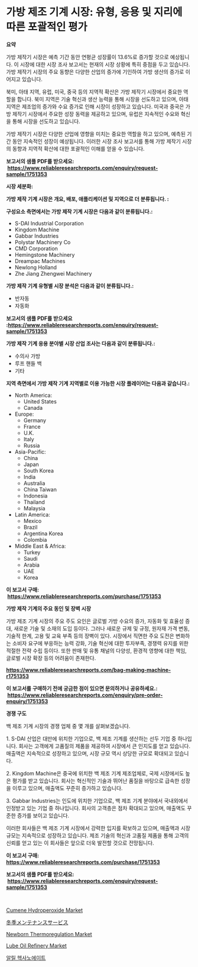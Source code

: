 <p><h1>가방 제조 기계 시장: 유형, 응용 및 지리에 따른 포괄적인 평가</h1></p><p><strong>요약</strong></p>
<p><p>가방 제작기 시장은 예측 기간 동안 연평균 성장률이 13.6%로 증가할 것으로 예상됩니다. 이 시장에 대한 시장 조사 보고서는 현재의 시장 상황에 특히 중점을 두고 있습니다. 가방 제작기 시장의 주요 동향은 다양한 산업의 증가에 기인하여 가방 생산의 증가로 이어지고 있습니다.</p><p>북미, 아태 지역, 유럽, 미국, 중국 등의 지역적 확산은 가방 제작기 시장에서 중요한 역할을 합니다. 북미 지역은 기술 혁신과 생산 능력을 통해 시장을 선도하고 있으며, 아태 지역은 제조업의 증가와 수요 증가로 인해 시장이 성장하고 있습니다. 미국과 중국은 가방 제작기 시장에서 주요한 성장 동력을 제공하고 있으며, 유럽은 지속적인 수요와 혁신을 통해 시장을 선도하고 있습니다.</p><p>가방 제작기 시장은 다양한 산업에 영향을 미치는 중요한 역할을 하고 있으며, 예측된 기간 동안 지속적인 성장이 예상됩니다. 이러한 시장 조사 보고서를 통해 가방 제작기 시장의 동향과 지역적 확산에 대한 포괄적인 이해를 얻을 수 있습니다.</p></p>
<p><strong>보고서의 샘플 PDF를 받으세요: &nbsp;<a href="https://www.reliableresearchreports.com/enquiry/request-sample/1751353">https://www.reliableresearchreports.com/enquiry/request-sample/1751353</a></strong></p>
<p><strong>시장 세분화:</strong></p>
<p><strong> 가방 제작 기계 시장은 개요, 배포, 애플리케이션 및 지역으로 더 분류됩니다. :</strong></p>
<p><strong>구성요소 측면에서는 가방 제작 기계 시장은 다음과 같이 분류됩니다.:</strong></p>
<p><ul><li>S-DAI Industrial Corporation</li><li>Kingdom Machine</li><li>Gabbar Industries</li><li>Polystar Machinery Co</li><li>CMD Corporation</li><li>Hemingstone Machinery</li><li>Dreampac Machines</li><li>Newlong Holland</li><li>Zhe Jiang Zhengwei Machinery</li></ul></p>
<p><strong> 가방 제작 기계 유형별 시장 분석은 다음과 같이 분류됩니다.:</strong></p>
<p><ul><li>반자동</li><li>자동화</li></ul></p>
<p><strong>보고서의 샘플 PDF를 받으세요 :<a href="https://www.reliableresearchreports.com/enquiry/request-sample/1751353">https://www.reliableresearchreports.com/enquiry/request-sample/1751353</a></strong></p>
<p><strong> 가방 제작 기계 응용 분야별 시장 산업 조사는 다음과 같이 분류됩니다.:</strong></p>
<p><ul><li>수의사 가방</li><li>루프 핸들 백</li><li>기타</li></ul></p>
<p><strong>지역 측면에서 가방 제작 기계 지역별로 이용 가능한 시장 플레이어는 다음과 같습니다.:</strong></p>
<p><ul>
    <li>
        North America:
        <ul>
            <li>United States</li>
            <li>Canada</li>
        </ul>
    </li>
    <li>
        Europe:
        <ul>
            <li>Germany</li>
            <li>France</li>
            <li>U.K.</li>
            <li>Italy</li>
            <li>Russia</li>
        </ul>
    </li>
    <li>
        Asia-Pacific:
        <ul>
            <li>China</li>
            <li>Japan</li>
            <li>South Korea</li>
            <li>India</li>
            <li>Australia</li>
            <li>China Taiwan</li>
            <li>Indonesia</li>
            <li>Thailand</li>
            <li>Malaysia</li>
        </ul>
    </li>
    <li>
        Latin America:
        <ul>
            <li>Mexico</li>
            <li>Brazil</li>
            <li>Argentina Korea</li>
            <li>Colombia</li>
        </ul>
    </li>
    <li>
        Middle East & Africa:
        <ul>
            <li>Turkey</li>
            <li>Saudi</li>
            <li>Arabia</li>
            <li>UAE</li>
            <li>Korea</li>
        </ul>
    </li>
    </ul></p>
<p><strong>이 보고서 구매: &nbsp;<a href="https://www.reliableresearchreports.com/purchase/1751353">https://www.reliableresearchreports.com/purchase/1751353</a></strong></p>
<p><strong>가방 제작 기계의 주요 동인 및 장벽 시장</strong></p>
<p><p>가방 제조 기계 시장의 주요 주도 요인은 글로벌 가방 수요의 증가, 자동화 및 효율성 증대, 새로운 기술 및 소재의 도입 등이다. 그러나 새로운 규제 및 규정, 원자재 가격 변동, 기술적 한계, 고용 및 교육 부족 등의 장벽이 있다. 시장에서 직면한 주요 도전은 변화하는 소비자 요구에 부응하는 능력 강화, 기술 혁신에 대한 투자부족, 경쟁력 유지를 위한 적절한 전략 수립 등이다. 또한 판매 및 유통 채널의 다양성, 환경적 영향에 대한 책임, 글로벌 시장 확장 등의 어려움이 존재한다.</p></p>
<p><strong><a href="https://www.reliableresearchreports.com/bag-making-machine-r1751353">https://www.reliableresearchreports.com/bag-making-machine-r1751353</a></strong></p>
<p><strong>이 보고서를 구매하기 전에 궁금한 점이 있으면 문의하거나 공유하세요.: &nbsp;<a href="https://www.reliableresearchreports.com/enquiry/pre-order-enquiry/1751353">https://www.reliableresearchreports.com/enquiry/pre-order-enquiry/1751353</a></strong></p>
<p><strong>경쟁 구도</strong></p>
<p><p>백 제조 기계 시장의 경쟁 업체 중 몇 개를 살펴보겠습니다. </p><p>1. S-DAI 산업은 대만에 위치한 기업으로, 백 제조 기계를 생산하는 선두 기업 중 하나입니다. 회사는 고객에게 고품질의 제품을 제공하여 시장에서 큰 인지도를 얻고 있습니다. 매출액은 지속적으로 성장하고 있으며, 시장 규모 역시 상당한 규모로 확대되고 있습니다.</p><p>2. Kingdom Machine은 중국에 위치한 백 제조 기계 제조업체로, 국제 시장에서도 높은 평가를 받고 있습니다. 회사는 혁신적인 기술과 뛰어난 품질을 바탕으로 급속한 성장을 이루고 있으며, 매출액도 꾸준히 증가하고 있습니다.</p><p>3. Gabbar Industries는 인도에 위치한 기업으로, 백 제조 기계 분야에서 국내외에서 인정받고 있는 기업 중 하나입니다. 회사의 고객층은 점차 확대되고 있으며, 매출액도 꾸준한 증가를 보이고 있습니다.</p><p>이러한 회사들은 백 제조 기계 시장에서 강력한 입지를 확보하고 있으며, 매출액과 시장 규모는 지속적으로 성장하고 있습니다. 제조 기술의 혁신과 고품질 제품을 통해 고객의 신뢰를 얻고 있는 이 회사들은 앞으로 더욱 발전할 것으로 전망됩니다.</p></p>
<p><strong>이 보고서 구매: &nbsp; <a href="https://www.reliableresearchreports.com/purchase/1751353">https://www.reliableresearchreports.com/purchase/1751353</a></strong></p>
<p><strong>보고서의 샘플 PDF를 받으세요: &nbsp;<a href="https://www.reliableresearchreports.com/enquiry/request-sample/1751353">https://www.reliableresearchreports.com/enquiry/request-sample/1751353</a></strong><strong></strong></p>
<p>&nbsp;</p>
<p><p><a href="https://issuu.com/reportprime-2/docs/cumene-hydroperoxide-market-size-2030.pptx">Cumene Hydroperoxide Market</a></p><p><a href="https://github.com/ihabdkwlxs948/Market-Research-Report-List-1/blob/main/313330225554.md">冬季メンテナンスサービス</a></p><p><a href="https://github.com/mabutironaldo/Market-Research-Report-List-4/blob/main/newborn-thermoregulation-market.md">Newborn Thermoregulation Market</a></p><p><a href="https://www.linkedin.com/pulse/lube-oil-refinery-market-growth-trends-covid-19-impact-qmmde?trackingId=KWl6jGvnRH4RO%2FxGDP2ROg%3D%3D">Lube Oil Refinery Market</a></p><p><a href="https://github.com/hxzi07639916/Market-Research-Report-List-1/blob/main/962309123233.md">알릴 헥사노에이트</a></p></p>